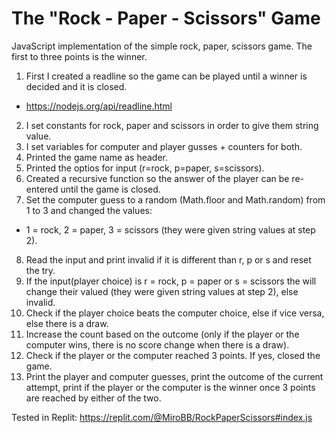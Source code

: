 # The "Rock - Paper - Scissors" Game

JavaScript implementation of the simple rock, paper, scissors game. The first to three points is the winner.

1. First I created a readline so the game can be played until a winner is decided and it is closed.
- https://nodejs.org/api/readline.html
2. I set constants for rock, paper and scissors in order to give them string value.
3. I set variables for computer and player gusses + counters for both.
4. Printed the game name as header.
5. Printed the optios for input (r=rock, p=paper, s=scissors).
6. Created a recursive function so the answer of the player can be re-entered until the game is closed.
7. Set the computer guess to a random (Math.floor and Math.random) from 1 to 3 and changed the values:
- 1 = rock, 2 = paper, 3 = scissors (they were given string values at step 2).
8. Read the input and print invalid if it is different than r, p or s and reset the try.
9. If the input(player choice) is r = rock, p = paper or s = scissors the will change their valued (they were given string values at step 2), else invalid.
10. Check if the player choice beats the computer choice, else if vice versa, else there is a draw.
11. Increase the count based on the outcome (only if the player or the computer wins, there is no score change when there is a draw).
12. Check if the player or the computer reached 3 points. If yes, closed the game.
13. Print the player and computer guesses, print the outcome of the current attempt, print if the player or the computer is the winner once 3 points are reached by either of the two.

Tested in Replit: https://replit.com/@MiroBB/RockPaperScissors#index.js